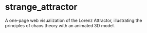 # strange_attractor
A one-page web visualization of the Lorenz Attractor, illustrating the principles of chaos theory with an animated 3D model.
